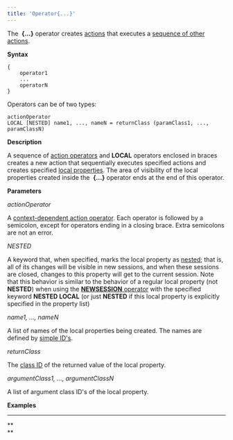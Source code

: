 ```yaml
---
title: 'Operator{...}'
---
```


The  **{...}** operator creates [actions](Actions.md) that executes a [sequence of other actions](Sequence_..._.md). 

**Syntax**

    {
        operator1
        ...
        operatorN
    }

Operators can be of two types:

    actionOperator
    LOCAL [NESTED] name1, ..., nameN = returnClass (paramClass1, ..., paramClassN)

**Description**

A sequence of [action operators](Action_operator.md) and **LOCAL** operators enclosed in braces creates a new action that sequentially executes specified actions and creates specified [local properties](Data_properties_DATA_.md). The area of visibility of the local properties created inside the  **{...}** operator ends at the end of this operator.

**Parameters**

*actionOperator*

A [context-dependent action operator](Action-operator_36307157.html#Actionoperator-contextdependent). Each operator is followed by a semicolon, except for operators ending in a closing brace. Extra semicolons are not an error.

*NESTED*

A keyword that, when specified, marks the local property as [nested](Session-management_30769221.html#Sessionmanagement-nested); that is, all of its changes will be visible in new sessions, and when these sessions are closed, changes to this property will get to the current session. Note that this behavior is similar to the behavior of a regular local property (not **NESTED**) when using the [**NEWSESSION** operator](NEWSESSION_operator.md) with the specified keyword **NESTED LOCAL** (or just **NESTED** if this local property is explicitly specified in the property list)

*name1, ..., nameN*

A list of names of the local properties being created. The names are defined by [simple ID's](IDs_1573053.html#IDs-id).

*returnClass*

The [class ID](IDs_1573053.html#IDs-classid) of the returned value of the local property. 

*argumentClass1, ..., argumentClassN*

A list of argument class ID's of the local property.

**Examples**

****


**  
**
